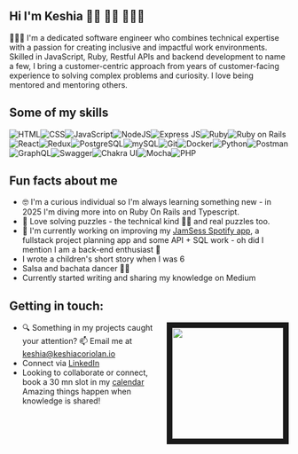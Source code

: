 ## Hi I'm Keshia 👋🏽 💃🏽 👩🏽‍💻

<!--
**keshiacor/keshiacor** is a ✨ _special_ ✨ repository because its `README.md` (this file) appears on your GitHub profile.
-->

👩🏽‍💻 I'm a dedicated software engineer who combines technical expertise with a passion for creating inclusive and impactful work environments. Skilled in JavaScript, Ruby, Restful APIs and backend development to name a few, I bring a customer-centric approach from years of customer-facing experience to solving complex problems and curiosity. I love being mentored and mentoring others.

## Some of my skills
<img alt= "HTML" src="https://img.shields.io/badge/HTML5-E34F26?style=for-the-badge&logo=html5&logoColor=white"><img alt= "CSS" src="https://img.shields.io/badge/CSS3-1572B6?style=for-the-badge&logo=css3&logoColor=white"><img alt= "JavaScript" src="https://img.shields.io/badge/JavaScript-323330?style=for-the-badge&logo=javascript&logoColor=F7DF1E"><img alt= "NodeJS" src="https://img.shields.io/badge/Node%20js-339933?style=for-the-badge&logo=nodedotjs&logoColor=white"><img alt= "Express JS" src="https://img.shields.io/badge/Express%20js-000000?style=for-the-badge&logo=express&logoColor=white"><img alt= "Ruby" src="https://img.shields.io/badge/Ruby-CC342D?style=for-the-badge&logo=ruby&logoColor=white"><img alt= "Ruby on Rails" src="https://img.shields.io/badge/Ruby_on_Rails-CC0000?style=for-the-badge&logo=ruby-on-rails&logoColor=white"><img alt= "React" src="https://img.shields.io/badge/React-20232A?style=for-the-badge&logo=react&logoColor=61DAFB"><img alt= "Redux" src="https://img.shields.io/badge/Redux-593D88?style=for-the-badge&logo=redux&logoColor=white"><img alt= "PostgreSQL" src="https://img.shields.io/badge/PostgreSQL-316192?style=for-the-badge&logo=postgresql&logoColor=white"><img alt= "mySQL" src="https://img.shields.io/badge/MySQL-005C84?style=for-the-badge&logo=mysql&logoColor=white"><img alt= "Git" src="https://img.shields.io/badge/GIT-E44C30?style=for-the-badge&logo=git&logoColor=white"><img alt= "Docker" src="https://img.shields.io/badge/Docker-2CA5E0?style=for-the-badge&logo=docker&logoColor=white"><img alt= "Python" src="https://img.shields.io/badge/Python-FFD43B?style=for-the-badge&logo=python&logoColor=blue"><img alt= "Postman" src="https://img.shields.io/badge/Postman-FF6C37?style=for-the-badge&logo=Postman&logoColor=white"><img alt= "GraphQL" src="https://img.shields.io/badge/GraphQl-E10098?style=for-the-badge&logo=graphql&logoColor=white"><img alt= "Swagger" src="https://img.shields.io/badge/Swagger-85EA2D?style=for-the-badge&logo=Swagger&logoColor=white"><img alt= "Chakra UI" src="https://img.shields.io/badge/Chakra--UI-319795?style=for-the-badge&logo=chakra-ui&logoColor=white"><img alt= "Mocha" src="https://img.shields.io/badge/Mocha-8D6748?style=for-the-badge&logo=Mocha&logoColor=white"><img alt= "PHP" src="https://img.shields.io/badge/PHP-777BB4?style=for-the-badge&logo=php&logoColor=white">

## Fun facts about me
-  🤓 I'm a curious individual so I'm always learning something new - in 2025 I'm diving more into on Ruby On Rails and Typescript.
-  🧩 Love solving puzzles - the technical kind 🕵️‍♀️ and real puzzles too.
- 🔭 I'm currently working on improving my [JamSess Spotify app](https://jamsess.netlify.app/), a fullstack project planning app and some API + SQL work - oh did I mention I am a back-end enthusiast 🤩
-  I wrote a children's short story when I was 6
-  Salsa and bachata dancer 💃🏽
-  Currently started writing and sharing my knowledge on Medium

## Getting in touch: 
<img src="https://github.com/user-attachments/assets/c9d80859-22dc-4005-b64f-b97c7cbbb802" width="200" height="200" border="10" align="right"/>

-  🔍 Something in my projects caught your attention?  📫 Email me at keshia@keshiacoriolan.io 
-  Connect via [LinkedIn](https://www.linkedin.com/in/keshia-coriolan/) 
-  Looking to collaborate or connect, book a 30 mn slot in my [calendar](https://calendar.app.google/TegrEBx8wmC9Br4P6)
Amazing things happen when knowledge is shared! 

